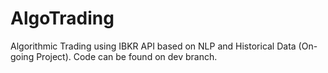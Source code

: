 # AlgoTrading
Algorithmic Trading using IBKR API based on NLP and Historical Data (On-going Project). Code can be found on dev branch.

